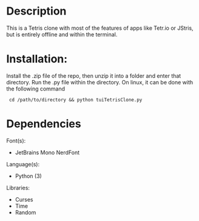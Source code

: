 # Description #
This is a Tetris clone with most of the features of apps like Tetr.io or JStris, but is entirely offline and within the terminal.

# Installation:
  Install the .zip file of the repo, then unzip it into a folder and enter that directory. Run the .py file within the directory. On linux, it can be done with the following command
 ```
  cd /path/to/directory && python tuiTetrisClone.py
```
# Dependencies
Font(s): 
  - JetBrains Mono NerdFont

Language(s):
  - Python (3)

Libraries:
  - Curses
  - Time
  - Random
